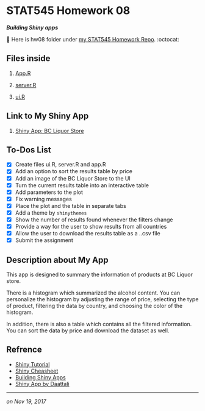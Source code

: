 
# STAT545 Homework 08 

_**Building Shiny apps**_

:round_pushpin: Here is hw08 folder under [my STAT545 Homework Repo](https://github.com/xinmiaow/STAT545-hw-Wang-Xinmiao). :octocat:


## Files inside

1. [App.R](https://github.com/xinmiaow/STAT545-hw-Wang-Xinmiao/blob/master/hw08/App.R)

2. [server.R](https://github.com/xinmiaow/STAT545-hw-Wang-Xinmiao/blob/master/hw08/server.R)

3. [ui.R](https://github.com/xinmiaow/STAT545-hw-Wang-Xinmiao/blob/master/hw08/ui.R)

## Link to My Shiny App

1. [Shiny App: BC Liquor Store](https://xinmiaow.shinyapps.io/hw08/)

## To-Dos List

- [X] Create files ui.R, server.R and app.R
- [X] Add an option to sort the results table by price
- [X] Add an image of the BC Liquor Store to the UI
- [X] Turn the current results table into an interactive table
- [X] Add parameters to the plot
- [X] Fix warning messages
- [X] Place the plot and the table in separate tabs
- [X] Add a theme by `shinythemes`
- [X] Show the number of results found whenever the filters change
- [X] Provide a way for the user to show results from all countries
- [X] Allow the user to download the results table as a ..csv file
- [X] Submit the assignment

## Description about My App

This app is designed to summary the information of products at BC Liquor store. 

There is a histogram which summarized the alcohol content. You can personalize the histogram by adjusting the range of price, selecting the type of product, filtering the data by country, and choosing the color of the histogram. 

In addition, there is also a table which contains all the filtered information. You can sort the data by price and download the dataset as well.

## Refrence 

- [Shiny Tutorial](http://shiny.rstudio.com/tutorial/)
- [Shiny Cheasheet](http://shiny.rstudio.com/images/shiny-cheatsheet.pdf)
- [Building Shiny Apps](http://stat545.com/shiny01_activity.htm)
- [Shiny App by Daattali](https://daattali.com/shiny/bcl/)

***
*on Nov 19, 2017*